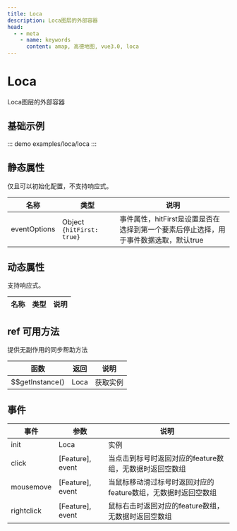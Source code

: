 ```yaml
---
title: Loca
description: Loca图层的外部容器
head:
  - - meta
    - name: keywords
      content: amap, 高德地图, vue3.0, loca
---
```


# Loca
Loca图层的外部容器

## 基础示例

::: demo
examples/loca/loca
:::


## 静态属性
仅且可以初始化配置，不支持响应式。

名称 | 类型      | 说明
---|---------|---|
eventOptions | Object `{hitFirst: true}` | 事件属性，hitFirst是设置是否在选择到第一个要素后停止选择，用于事件数据选取，默认true

## 动态属性
支持响应式。

名称 | 类型 | 说明
---|---|---|

## ref 可用方法
提供无副作用的同步帮助方法

函数 | 返回 | 说明
---|---|---|
$$getInstance() | Loca | 获取实例

## 事件

事件 | 参数                 | 说明
---|--------------------|---|
init | Loca               | 实例
click | \[Feature\], event | 当点击到标号时返回对应的feature数组，无数据时返回空数组
mousemove | \[Feature\], event     | 当鼠标移动滑过标号时返回对应的feature数组，无数据时返回空数组
rightclick | \[Feature\], event     | 鼠标右击时返回对应的feature数组，无数据时返回空数组
